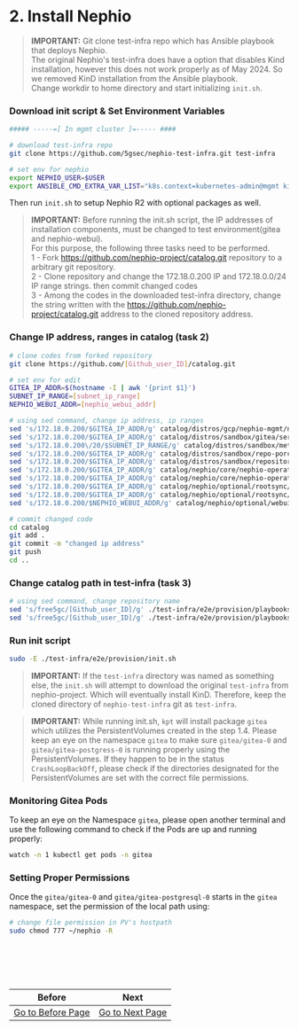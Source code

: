 # 2. Install Nephio

> **IMPORTANT:** Git clone test-infra repo which has Ansible playbook that deploys Nephio. \
> The original Nephio's test-infra does have a option that disables Kind installation, however this does not work properly as of May 2024. So we removed KinD installation from the Ansible playbook. \
> Change workdir to home directory and start initializing `init.sh`.

### Download init script & Set Environment Variables

```bash
##### -----=[ In mgmt cluster ]=----- ####

# download test-infra repo
git clone https://github.com/5gsec/nephio-test-infra.git test-infra

# set env for nephio
export NEPHIO_USER=$USER
export ANSIBLE_CMD_EXTRA_VAR_LIST="k8s.context=kubernetes-admin@mgmt kind.enabled=false host_min_vcpu=4 host_min_cpu_ram=8"
```

Then run `init.sh` to setup Nephio R2 with optional packages as well.

> **IMPORTANT:** Before running the init.sh script, the IP addresses of installation components, must be changed to  test environment(gitea and nephio-webui). \
> For this purpose, the following three tasks need to be performed. \
> 1 - Fork https://github.com/nephio-project/catalog.git repository to a arbitrary git repository. \
> 2 - Clone repository and change the 172.18.0.200 IP and 172.18.0.0/24 IP range strings. then commit changed codes\
> 3 - Among the codes in the downloaded test-infra directory, change the string written with the https://github.com/nephio-project/catalog.git address to the cloned repository address.

### Change IP address, ranges in catalog (task 2)

```bash
# clone codes from forked repository
git clone https://github.com/[Github_user_ID]/catalog.git

# set env for edit
GITEA_IP_ADDR=$(hostname -I | awk '{print $1}')
SUBNET_IP_RANGE=[subnet_ip_range]
NEPHIO_WEBUI_ADDR=[nephio_webui_addr]

# using sed command, change ip address, ip ranges
sed 's/172.18.0.200/$GITEA_IP_ADDR/g' catalog/distros/gcp/nephio-mgmt/nephio-controllers/app/deployment-token-controller.yaml
sed 's/172.18.0.200/$GITEA_IP_ADDR/g' catalog/distros/sandbox/gitea/service-gitea.yaml
sed 's/172.18.0.200\/20/$SUBNET_IP_RANGE/g' catalog/distros/sandbox/metallb-sandbox-config/ipaddresspool.yaml
sed 's/172.18.0.200/$GITEA_IP_ADDR/g' catalog/distros/sandbox/repo-porch.yaml
sed 's/172.18.0.200/$GITEA_IP_ADDR/g' catalog/distros/sandbox/repository/set-values.yaml
sed 's/172.18.0.200/$GITEA_IP_ADDR/g' catalog/nephio/core/nephio-operator/app/controller/deployment-controller.yaml
sed 's/172.18.0.200/$GITEA_IP_ADDR/g' catalog/nephio/core/nephio-operator/app/controller/deployment-token-controller.yaml
sed 's/172.18.0.200/$GITEA_IP_ADDR/g' catalog/nephio/optional/rootsync/rootsync.yaml
sed 's/172.18.0.200/$GITEA_IP_ADDR/g' catalog/nephio/optional/rootsync/set-values.yaml
sed 's/172.18.0.200/$NEPHIO_WEBUI_ADDR/g' catalog/nephio/optional/webui/service.yaml

# commit changed code
cd catalog
git add .
git commit -m "changed ip address"
git push
cd ..
```

### Change catalog path in test-infra (task 3)

```bash
# using sed command, change repository name
sed 's/free5gc/[Github_user_ID]/g' ./test-infra/e2e/provision/playbooks/roles/bootstrap/defaults/main.yaml
sed 's/free5gc/[Github_user_ID]/g' ./test-infra/e2e/provision/playbooks/roles/install/defaults/main.yaml
```

### Run init script

```bash
sudo -E ./test-infra/e2e/provision/init.sh
```

> **IMPORTANT:** If the `test-infra` directory was named as something else, the `init.sh` will attempt to download the original `test-infra` from nephio-project. Which will eventually install KinD. Therefore, keep the cloned directory of `nephio-test-infra` git as `test-infra`.

> **IMPORTANT:** While running init.sh, `kpt` will install package `gitea` which utilizes the PersistentVolumes created in the step 1.4. Please keep an eye on the namespace `gitea` to make sure `gitea/gitea-0` and `gitea/gitea-postgress-0` is running properly using the PersistentVolumes. If they happen to be in the status `CrashLoopBackOff`, please check if the directories designated for the PersistentVolumes are set with the correct file permissions.

### Monitoring Gitea Pods
To keep an eye on the Namespace `gitea`, please open another terminal and use the following command to check if the Pods are up and running properly:

```bash
watch -n 1 kubectl get pods -n gitea
```

### Setting Proper Permissions
Once the `gitea/gitea-0` and `gitea/gitea-postgresql-0` starts in the `gitea` namespace, set the permission of the local path using:

```bash
# change file permission in PV's hostpath
sudo chmod 777 ~/nephio -R 
```

<br></br>
---
|Before|Next|
|--|--|
|[ Go to Before Page](1_prerequsites.md) | [ Go to Next Page ](3_add_k8s_clusters_to_nephio.md)|